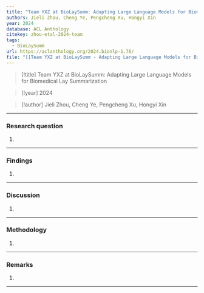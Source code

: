 ```yaml
---
title: "Team YXZ at BioLaySumm: Adapting Large Language Models for Biomedical Lay Summarization"
authors: Jieli Zhou, Cheng Ye, Pengcheng Xu, Hongyi Xin
year: 2024
database: ACL Anthology
citekey: zhou-etal-2024-team
tags:
  - BioLaySumm
url: https://aclanthology.org/2024.bionlp-1.76/
file: "[[Team YXZ at BioLaySumm - Adapting Large Language Models for Biomedical Lay Summarization.pdf]]"
---
```


>[!title]
Team YXZ at BioLaySumm: Adapting Large Language Models for Biomedical Lay Summarization

>[!year]
2024

>[!author]
Jieli Zhou, Cheng Ye, Pengcheng Xu, Hongyi Xin


------------------------------------

### Research question
1. 

------------------------------------

### Findings
1. 

------------------------------------

### Discussion
1. 

------------------------------------

### Methodology
1. 

------------------------------------

### Remarks
1. 

------------------------------------
